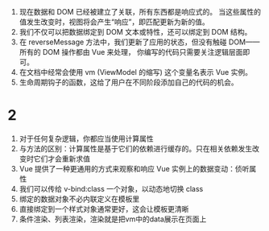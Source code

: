 1. 现在数据和 DOM 已经被建立了关联，所有东西都是响应式的。
   当这些属性的值发生改变时，视图将会产生“响应”，即匹配更新为新的值。
2. 我们不仅可以把数据绑定到 DOM 文本或特性，还可以绑定到 DOM 结构。
3. 在 reverseMessage 方法中，我们更新了应用的状态，但没有触碰 DOM——所有的 DOM 操作都由 Vue 来处理，
你编写的代码只需要关注逻辑层面即可。
4. 在文档中经常会使用 vm (ViewModel 的缩写) 这个变量名表示 Vue 实例。
5. 生命周期钩子的函数，这给了用户在不同阶段添加自己的代码的机会。

# 2
1. 对于任何复杂逻辑，你都应当使用计算属性
2. 与方法的区别：计算属性是基于它们的依赖进行缓存的。只在相关依赖发生改变时它们才会重新求值
3. Vue 提供了一种更通用的方式来观察和响应 Vue 实例上的数据变动：侦听属性
4. 我们可以传给 v-bind:class 一个对象，以动态地切换 class
5. 绑定的数据对象不必内联定义在模板里
6. 直接绑定到一个样式对象通常更好，这会让模板更清晰
7. 条件渲染、列表渲染，渲染就是把vm中的data展示在页面上